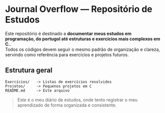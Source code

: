 # Journal Overflow — Repositório de Estudos

Este repositório é destinado a **documentar meus estudos em programação, do portugol até estruturas e exercícios mais complexos em C.**.  
Todos os códigos devem seguir o mesmo padrão de organização e clareza, servindo como referência para exercícios e projetos futuros.

## Estrutura geral

```text
Exercícios/   -> Listas de exercícios resolvidos
Projetos/     -> Pequenos projetos em C
README.md     -> Este arquivo
```

> Este é o meu diário de estudos, onde tento registrar o meu aprendizado de forma organizada e consistente.
